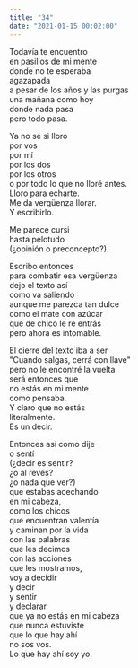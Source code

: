```yaml
---
title: "34"
date: "2021-01-15 00:02:00"
---
```


Todavía te encuentro\
en pasillos de mi mente\
donde no te esperaba\
agazapada\
a pesar de los años y las purgas\
una mañana como hoy\
donde nada pasa\
pero todo pasa.

Ya no sé si lloro\
por vos\
por mí\
por los dos\
por los otros\
o por todo lo que no lloré antes.\
Lloro para echarte.\
Me da vergüenza llorar.\
Y escribirlo.

Me parece cursi\
hasta pelotudo\
(¿opinión o preconcepto?).

Escribo entonces\
para combatir esa vergüenza\
dejo el texto así\
como va saliendo\
aunque me parezca tan dulce\
como el mate con azúcar\
que de chico le re entrás\
pero ahora es intomable.

El cierre del texto iba a ser\
"Cuando salgas, cerrá con llave"\
pero no le encontré la vuelta\
será entonces que\
no estás en mi mente\
como pensaba.\
Y claro que no estás\
literalmente.\
Es un decir.

Entonces así como dije\
o sentí\
(¿decir es sentir?\
¿o al revés?\
¿o nada que ver?)\
que estabas acechando\
en mi cabeza,\
como los chicos\
que encuentran valentía\
y caminan por la vida\
con las palabras\
que les decimos\
con las acciones\
que les mostramos,\
voy a decidir\
y decir\
y sentir\
y declarar\
que ya no estás en mi cabeza\
que nunca estuviste\
que lo que hay ahí\
no sos vos.\
Lo que hay ahí soy yo.
